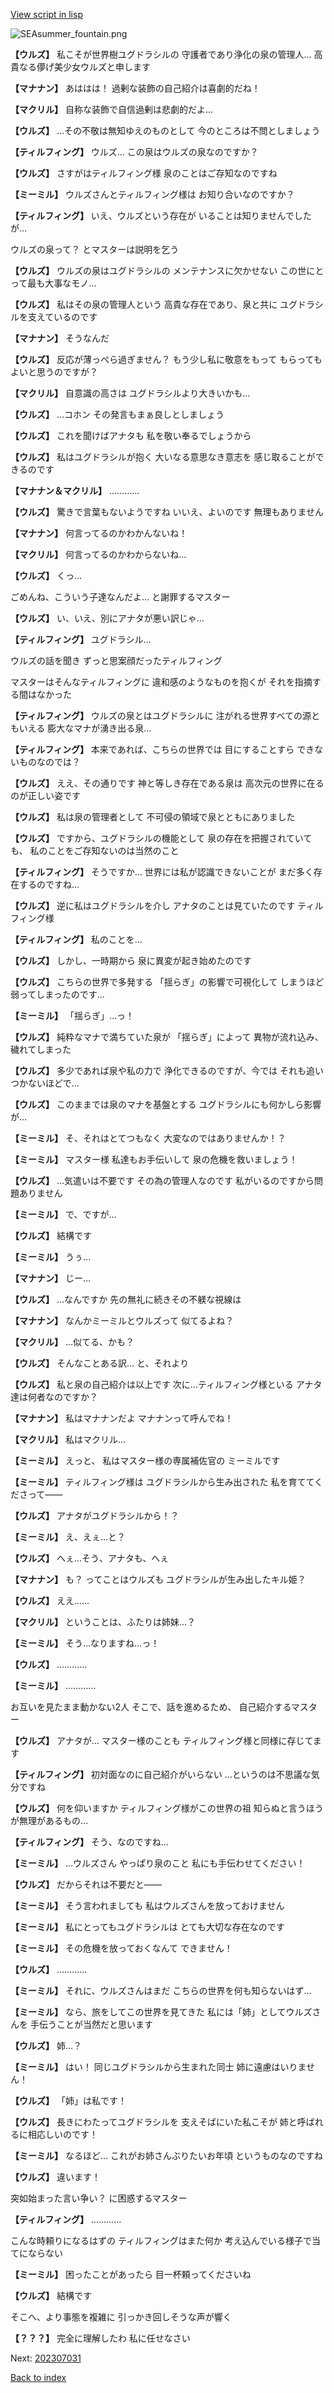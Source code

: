 [View script in lisp](../scripts/202307020.txt)

![SEAsummer_fountain.png](../images/backgrounds/SEAsummer_fountain.png)

**【ウルズ】**
私こそが世界樹ユグドラシルの
守護者であり浄化の泉の管理人…
高貴なる儚げ美少女ウルズと申します

**【マナナン】**
あははは！
過剰な装飾の自己紹介は喜劇的だね！

**【マクリル】**
自称な装飾で自信過剰は悲劇的だよ…

**【ウルズ】**
…その不敬は無知ゆえのものとして
今のところは不問としましょう

**【ティルフィング】**
ウルズ…
この泉はウルズの泉なのですか？

**【ウルズ】**
さすがはティルフィング様
泉のことはご存知なのですね

**【ミーミル】**
ウルズさんとティルフィング様は
お知り合いなのですか？

**【ティルフィング】**
いえ、ウルズという存在が
いることは知りませんでしたが…

ウルズの泉って？
とマスターは説明を乞う

**【ウルズ】**
ウルズの泉はユグドラシルの
メンテナンスに欠かせない
この世にとって最も大事なモノ…

**【ウルズ】**
私はその泉の管理人という
高貴な存在であり、泉と共に
ユグドラシルを支えているのです

**【マナナン】**
そうなんだ

**【ウルズ】**
反応が薄っぺら過ぎません？
もう少し私に敬意をもって
もらってもよいと思うのですが？

**【マクリル】**
自意識の高さは
ユグドラシルより大きいかも…

**【ウルズ】**
…コホン
その発言もまぁ良しとしましょう

**【ウルズ】**
これを聞けばアナタも
私を敬い奉るでしょうから

**【ウルズ】**
私はユグドラシルが抱く
大いなる意思なき意志を
感じ取ることができるのです

**【マナナン＆マクリル】**
…………

**【ウルズ】**
驚きで言葉もないようですね
いいえ、よいのです
無理もありません

**【マナナン】**
何言ってるのかわかんないね！

**【マクリル】**
何言ってるのかわからないね…

**【ウルズ】**
くっ…

ごめんね、こういう子達なんだよ…
と謝罪するマスター

**【ウルズ】**
い、いえ、別にアナタが悪い訳じゃ…

**【ティルフィング】**
ユグドラシル…

ウルズの話を聞き
ずっと思案顔だったティルフィング

マスターはそんなティルフィングに
違和感のようなものを抱くが
それを指摘する間はなかった

**【ティルフィング】**
ウルズの泉とはユグドラシルに
注がれる世界すべての源ともいえる
膨大なマナが湧き出る泉…

**【ティルフィング】**
本来であれば、こちらの世界では
目にすることすら
できないものなのでは？

**【ウルズ】**
ええ、その通りです
神と等しき存在である泉は
高次元の世界に在るのが正しい姿です

**【ウルズ】**
私は泉の管理者として
不可侵の領域で泉とともにありました

**【ウルズ】**
ですから、ユグドラシルの機能として
泉の存在を把握されていても、
私のことをご存知ないのは当然のこと

**【ティルフィング】**
そうですか…
世界には私が認識できないことが
まだ多く存在するのですね…

**【ウルズ】**
逆に私はユグドラシルを介し
アナタのことは見ていたのです
ティルフィング様

**【ティルフィング】**
私のことを…

**【ウルズ】**
しかし、一時期から
泉に異変が起き始めたのです

**【ウルズ】**
こちらの世界で多発する
「揺らぎ」の影響で可視化して
しまうほど弱ってしまったのです…

**【ミーミル】**
「揺らぎ」…っ！

**【ウルズ】**
純粋なマナで満ちていた泉が
「揺らぎ」によって
異物が流れ込み、穢れてしまった

**【ウルズ】**
多少であれば泉や私の力で
浄化できるのですが、今では
それも追いつかないほどで…

**【ウルズ】**
このままでは泉のマナを基盤とする
ユグドラシルにも何かしら影響が…

**【ミーミル】**
そ、それはとてつもなく
大変なのではありませんか！？

**【ミーミル】**
マスター様
私達もお手伝いして
泉の危機を救いましょう！

**【ウルズ】**
…気遣いは不要です
その為の管理人なのです
私がいるのですから問題ありません

**【ミーミル】**
で、ですが…

**【ウルズ】**
結構です

**【ミーミル】**
うぅ…

**【マナナン】**
じー…

**【ウルズ】**
…なんですか
先の無礼に続きその不躾な視線は

**【マナナン】**
なんかミーミルとウルズって
似てるよね？

**【マクリル】**
…似てる、かも？

**【ウルズ】**
そんなことある訳…
と、それより

**【ウルズ】**
私と泉の自己紹介は以上です
次に…ティルフィング様といる
アナタ達は何者なのですか？

**【マナナン】**
私はマナナンだよ
マナナンって呼んでね！

**【マクリル】**
私はマクリル…

**【ミーミル】**
えっと、
私はマスター様の専属補佐官の
ミーミルです

**【ミーミル】**
ティルフィング様は
ユグドラシルから生み出された
私を育ててくださって――

**【ウルズ】**
アナタがユグドラシルから！？

**【ミーミル】**
え、えぇ…と？

**【ウルズ】**
へぇ…そう、アナタも、へぇ

**【マナナン】**
も？
ってことはウルズも
ユグドラシルが生み出したキル姫？

**【ウルズ】**
ええ……

**【マクリル】**
ということは、ふたりは姉妹…？

**【ミーミル】**
そう…なりますね…っ！

**【ウルズ】**
…………

**【ミーミル】**
…………

お互いを見たまま動かない2人
そこで、話を進めるため、
自己紹介するマスター

**【ウルズ】**
アナタが…
マスター様のことも
ティルフィング様と同様に存じてます

**【ティルフィング】**
初対面なのに自己紹介がいらない
…というのは不思議な気分ですね

**【ウルズ】**
何を仰いますか
ティルフィング様がこの世界の祖
知らぬと言うほうが無理があるもの…

**【ティルフィング】**
そう、なのですね…

**【ミーミル】**
…ウルズさん
やっぱり泉のこと
私にも手伝わせてください！

**【ウルズ】**
だからそれは不要だと――

**【ミーミル】**
そう言われましても
私はウルズさんを放っておけません

**【ミーミル】**
私にとってもユグドラシルは
とても大切な存在なのです

**【ミーミル】**
その危機を放っておくなんて
できません！

**【ウルズ】**
…………

**【ミーミル】**
それに、ウルズさんはまだ
こちらの世界を何も知らないはず…

**【ミーミル】**
なら、旅をしてこの世界を見てきた
私には「姉」としてウルズさんを
手伝うことが当然だと思います

**【ウルズ】**
姉…？

**【ミーミル】**
はい！
同じユグドラシルから生まれた同士
姉に遠慮はいりません！

**【ウルズ】**
「姉」は私です！

**【ウルズ】**
長きにわたってユグドラシルを
支えそばにいた私こそが
姉と呼ばれるに相応しいのです！

**【ミーミル】**
なるほど…
これがお姉さんぶりたいお年頃
というものなのですね

**【ウルズ】**
違います！

突如始まった言い争い？
に困惑するマスター

**【ティルフィング】**
…………

こんな時頼りになるはずの
ティルフィングはまた何か
考え込んでいる様子で当てにならない

**【ミーミル】**
困ったことがあったら
目一杯頼ってくださいね

**【ウルズ】**
結構です

そこへ、より事態を複雑に
引っかき回しそうな声が響く

**【？？？】**
完全に理解したわ
私に任せなさい


Next: [202307031](202307031.md)

[Back to index](index.md)
